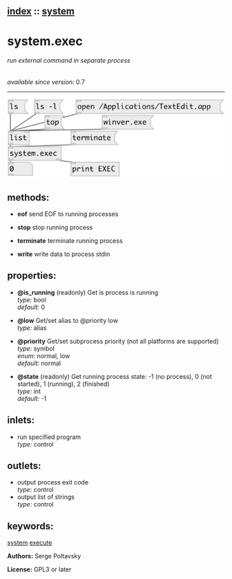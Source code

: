 [index](index.html) :: [system](category_system.html)
---

# system.exec

###### run external command in separate process

*available since version:* 0.7

---




[![example](../examples/img/system.exec.jpg)](../examples/pd/system.exec.pd)





## methods:

* **eof**
send EOF to running processes<br>

* **stop**
stop running process<br>

* **terminate**
terminate running process<br>

* **write**
write data to process stdin<br>




## properties:

* **@is_running** (readonly)
Get is process is running<br>
_type:_ bool<br>
_default:_ 0<br>

* **@low** 
Get/set alias to @priority low<br>
_type:_ alias<br>

* **@priority** 
Get/set subprocess priority (not all platforms are supported)<br>
_type:_ symbol<br>
_enum:_ normal, low<br>
_default:_ normal<br>

* **@state** (readonly)
Get running process state: -1 (no process), 0 (not started), 1 (running), 2
(finished)<br>
_type:_ int<br>
_default:_ -1<br>



## inlets:

* run specified program<br>
_type:_ control



## outlets:

* output process exit code<br>
_type:_ control
* output list of strings<br>
_type:_ control



## keywords:

[system](keywords/system.html)
[execute](keywords/execute.html)






**Authors:** Serge Poltavsky




**License:** GPL3 or later





